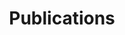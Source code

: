 ---
title: Publications
layout: collection
permalink: /publications/
collection: publications
entries_layout: list
classes: wide
sort_order: reverse
---